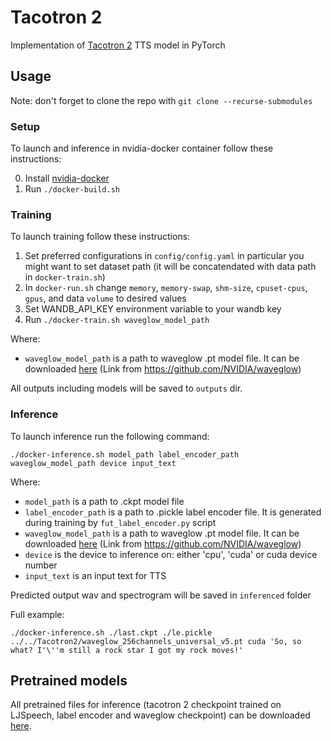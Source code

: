 # Tacotron 2
Implementation of [Tacotron 2](https://arxiv.org/pdf/1712.05884.pdf) TTS model in PyTorch

## Usage
Note: don't forget to clone the repo with `git clone --recurse-submodules`

### Setup
To launch and inference in nvidia-docker container follow these instructions:

0. Install [nvidia-docker](https://github.com/NVIDIA/nvidia-docker)
1. Run `./docker-build.sh`

### Training
To launch training follow these instructions:

1. Set preferred configurations in `config/config.yaml` in particular you might want to set dataset path (it will be concatendated with data path in `docker-train.sh`)
2. In `docker-run.sh` change `memory`, `memory-swap`, `shm-size`, `cpuset-cpus`, `gpus`, and data `volume` to desired values
3. Set WANDB_API_KEY environment variable to your wandb key
4. Run `./docker-train.sh waveglow_model_path`

Where:
* `waveglow_model_path` is a path to waveglow .pt model file. It can be downloaded [here](https://drive.google.com/file/d/1rpK8CzAAirq9sWZhe9nlfvxMF1dRgFbF/view) (Link from https://github.com/NVIDIA/waveglow)

All outputs including models will be saved to `outputs` dir.

### Inference
To launch inference run the following command:
```
./docker-inference.sh model_path label_encoder_path waveglow_model_path device input_text
```
Where:
* `model_path` is a path to .ckpt model file
* `label_encoder_path` is a path to .pickle label encoder file. It is generated during training by `fut_label_encoder.py` script
* `waveglow_model_path` is a path to waveglow .pt model file. It can be downloaded [here](https://drive.google.com/file/d/1rpK8CzAAirq9sWZhe9nlfvxMF1dRgFbF/view) (Link from https://github.com/NVIDIA/waveglow)
* `device` is the device to inference on: either 'cpu', 'cuda' or cuda device number
* `input_text` is an input text for TTS

Predicted output wav and spectrogram will be saved in `inferenced` folder

Full example:
```
./docker-inference.sh ./last.ckpt ./le.pickle ../../Tacotron2/waveglow_256channels_universal_v5.pt cuda 'So, so what? I'\''m still a rock star I got my rock moves!'
```

## Pretrained models
All pretrained files for inference (tacotron 2 checkpoint trained on LJSpeech, label encoder and waveglow checkpoint) can be downloaded [here](https://drive.google.com/drive/folders/1f9sqm9-8zU5Z4J7wLelLMHVRJmTiemmm?usp=sharing).
